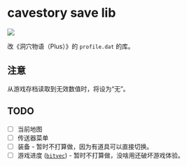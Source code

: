 # cavestory save lib

[![](https://img.shields.io/docsrs/cavestory-save-lib)](https://docs.rs/cavestory-save-lib/latest/cavestory_save/)

改《洞穴物语（Plus）》的 `profile.dat` 的库。

## 注意

从游戏存档读取到无效数值时，将设为“无”。

## TODO

- [ ] 当前地图
- [ ] 传送器菜单
- [ ] 装备 - 暂时不打算做，因为有道具可以直接切换。
- [ ] 游戏进度 ([`bitvec`](https://docs.rs/bitvec/latest/bitvec/)) - 暂时不打算做，没啥用还破坏游戏体验。
